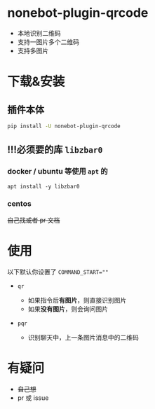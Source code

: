 # nonebot-plugin-qrcode

- 本地识别二维码
- 支持一图片多个二维码
- 支持多图片

# 下载&安装

## 插件本体

```bash
pip install -U nonebot-plugin-qrcode
```

## !!!必须要的库 `libzbar0`

### docker / ubuntu 等使用 `apt` 的

```
apt install -y libzbar0
```

### centos

~~自己找或者 pr 文档~~

# 使用

以下默认你设置了 `COMMAND_START=""`

- `qr`

  - 如果指令后**有图片**，则直接识别图片
  - 如果**没有图片**，则会询问图片

- `pqr`
  - 识别聊天中，上一条图片消息中的二维码

# 有疑问

- ~~自己想~~
- pr 或 issue
